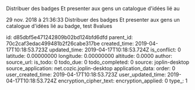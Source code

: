 Distribuer des badges Et presenter aux gens un catalogue d\'idées lié au

29 nov. 2018 à 21:36:33
Distribuer des badges Et presenter aux gens un catalogue d\'idées lié au
badge, test 8values


id: d85dbf5e471242809b02bd124bfd6dfd
parent_id: 70c2caf3edac499481b2f26cabe317be
created_time: 2019-04-17T10:18:53.723Z
updated_time: 2019-04-17T10:18:53.724Z
is_conflict: 0
latitude: 0.00000000
longitude: 0.00000000
altitude: 0.0000
author: 
source_url: 
is_todo: 0
todo_due: 0
todo_completed: 0
source: joplin-desktop
source_application: net.cozic.joplin-desktop
application_data: 
order: 0
user_created_time: 2019-04-17T10:18:53.723Z
user_updated_time: 2019-04-17T10:18:53.724Z
encryption_cipher_text: 
encryption_applied: 0
type_: 1